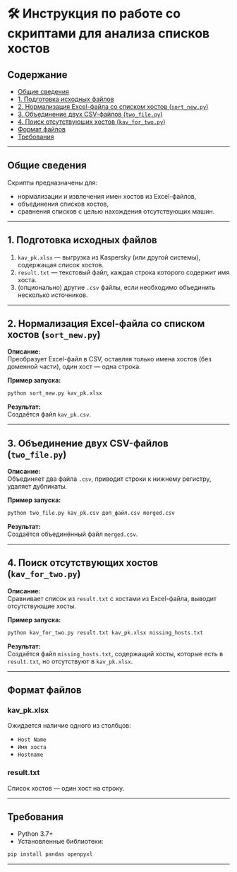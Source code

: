 # 🛠️ Инструкция по работе со скриптами для анализа списков хостов

## Содержание
- [Общие сведения](#общие-сведения)
- [1. Подготовка исходных файлов](#1-подготовка-исходных-файлов)
- [2. Нормализация Excel-файла со списком хостов (`sort_new.py`)](#2-нормализация-excel-файла-so-spiskom-khostov-sort_newpy)
- [3. Объединение двух CSV-файлов (`two_file.py`)](#3-объединение-двух-csv-файлов-two_filepy)
- [4. Поиск отсутствующих хостов (`kav_for_two.py`)](#4-поиск-otsutstvuyushchikh-khostov-kav_for_twopy)
- [Формат файлов](#формат-файлов)
- [Требования](#требования)

---

## Общие сведения

Скрипты предназначены для:
- нормализации и извлечения имен хостов из Excel-файлов,
- объединения списков хостов,
- сравнения списков с целью нахождения отсутствующих машин.

---

## 1. Подготовка исходных файлов

1. `kav_pk.xlsx` — выгрузка из Kaspersky (или другой системы), содержащая список хостов.
2. `result.txt` — текстовый файл, каждая строка которого содержит имя хоста.
3. (опционально) другие `.csv` файлы, если необходимо объединить несколько источников.

---

## 2. Нормализация Excel-файла со списком хостов (`sort_new.py`)

**Описание:**  
Преобразует Excel-файл в CSV, оставляя только имена хостов (без доменной части), один хост — одна строка.

**Пример запуска:**
```bash
python sort_new.py kav_pk.xlsx
```

**Результат:**  
Создаётся файл `kav_pk.csv`.

---

## 3. Объединение двух CSV-файлов (`two_file.py`)

**Описание:**  
Объединяет два файла `.csv`, приводит строки к нижнему регистру, удаляет дубликаты.

**Пример запуска:**
```bash
python two_file.py kav_pk.csv доп_файл.csv merged.csv
```

**Результат:**  
Создаётся объединённый файл `merged.csv`.

---

## 4. Поиск отсутствующих хостов (`kav_for_two.py`)

**Описание:**  
Сравнивает список из `result.txt` с хостами из Excel-файла, выводит отсутствующие хосты.

**Пример запуска:**
```bash
python kav_for_two.py result.txt kav_pk.xlsx missing_hosts.txt
```

**Результат:**  
Создаётся файл `missing_hosts.txt`, содержащий хосты, которые есть в `result.txt`, но отсутствуют в `kav_pk.xlsx`.

---

## Формат файлов

### kav_pk.xlsx
Ожидается наличие одного из столбцов:
- `Host Name`
- `Имя хоста`
- `Hostname`

### result.txt
Список хостов — один хост на строку.

---

## Требования

- Python 3.7+
- Установленные библиотеки:
```bash
pip install pandas openpyxl
```

---